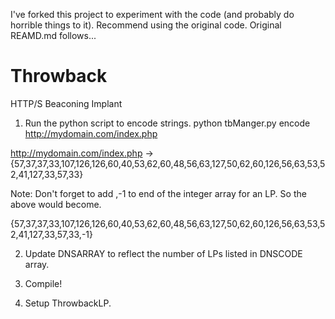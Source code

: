 I've forked this project to experiment with the code (and probably do horrible things to it).  Recommend using the original code.  Original REAMD.md follows...

Throwback
=========

HTTP/S Beaconing Implant


1. Run the python script to encode strings.
python tbManger.py encode http://mydomain.com/index.php

http://mydomain.com/index.php -> {57,37,37,33,107,126,126,60,40,53,62,60,48,56,63,127,50,62,60,126,56,63,53,52,41,127,33,57,33}

Note: Don't forget to add ,-1 to end of the integer array for an LP. So the above would become. 

{57,37,37,33,107,126,126,60,40,53,62,60,48,56,63,127,50,62,60,126,56,63,53,52,41,127,33,57,33,-1}

2. Update DNSARRAY to reflect the number of LPs listed in DNSCODE array.

3. Compile!

4. Setup ThrowbackLP.
